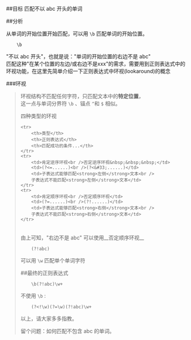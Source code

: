 ##目标
匹配不以 abc 开头的单词

##分析

从单词的开始位置开始匹配，可以用 `\b` 匹配单词的开始位置。

        \b

"不以 abc 开头"，也就是说："单词的开始位置的右边不是 abc"     
匹配这种"在某个位置的左边/或右边不是xxx"的需求，需要用到正则表达式中的      
环视功能，在这里先简单介绍一下正则表达式中环视(lookaround)的概念

###环视

>环视结构不匹配任何字符，只匹配文本中的**特定位置**，        
>这一点与单词分界符 `\b` 、锚点 `^`和 `$` 相似。
>
>四种类型的环视
><table>
    <tr>
        <th>类型</th>
        <th>正则表达式</th>
        <th>匹配成功的条件...</th>
    </tr>
    <tr>
        <td>肯定逆序环视<br />否定逆序环视&nbsp;&nbsp;&nbsp;</td>
        <td>(?<=......)<br />(?<&#33;......)</td>
        <td>子表达式能够匹配<strong>左侧</strong>文本<br />
        子表达式不能匹配<strong>左侧</strong>文本</td>
    </tr>
    <tr>
        <td>肯定顺序环视<br />否定顺序环视</td>
        <td>(?=......)<br />(?!......)</td>
        <td>子表达式能够匹配<strong>右侧</strong>文本<br />
        子表达式不能匹配<strong>右侧</strong>文本</td>
    </tr>
</table>

由上可知，"右边不是 abc" 可以使用__否定顺序环视__   

        (?!abc)
可以用 `\w` 匹配单个单词字符

##最终的正则表达式

        \b(?!abc)\w+
不使用 `\b` :

        (?<!\w)(?=\w)(?!abc)\w+


以上，请大家多多指教。

留个问题：如何匹配不包含 abc 的单词。

<!--<div id="result" style="color: rgb(255,255,255)">

        (?<&#33;\w)(?=\w)(?:(?!abc)\w)+(?<=\w)(?!\w)
或

        \b(?:(?!abc)\w)+\b
</div>
-->
